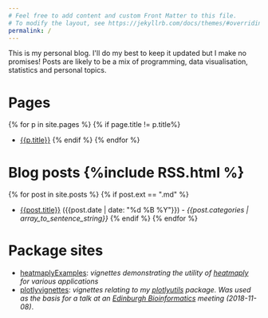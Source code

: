 ```yaml
---
# Feel free to add content and custom Front Matter to this file.
# To modify the layout, see https://jekyllrb.com/docs/themes/#overriding-theme-defaults
permalink: /
---
```


This is my personal blog. I'll do my best to keep it updated but I make no 
promises! Posts are likely to be a mix of programming, data visualisation, 
statistics and personal topics.

# Pages
{% for p in site.pages %}
{% if page.title != p.title%}
- [{{p.title}}]({{p.url}})
{% endif %}
{% endfor %}


# Blog posts {%include RSS.html %}
{% for post in site.posts %}
{% if post.ext == ".md" %}
- [{{post.title}}]({{post.url}}) ({{post.date | date: "%d %B %Y"}}) - *{{post.categories | array_to_sentence_string}}*
{% endif %}
{% endfor %}

# Package sites
- [heatmaplyExamples](https://alanocallaghan.github.io/heatmaplyExamples/): 
    *vignettes demonstrating the utility of 
    [heatmaply](https://github.com/talgalili/heatmaply) for various applications*
- [plotlyvignettes](https://alanocallaghan.github.io/plotlyvignettes):
    *vignettes relating to my 
    [plotlyutils](https://github.com/Alanocallaghan/plotlyutils) 
    package. Was used as the basis for a talk at an 
    [Edinburgh Bioinformatics](http://www.bioinformatics.ed.ac.uk/) meeting
    (2018-11-08)*.
